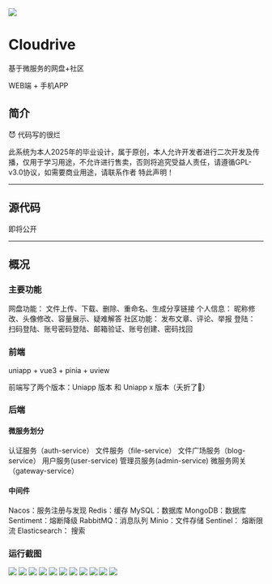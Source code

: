 ![](https://raw.githubusercontent.com/lnblxj/Cloudrive/main/assets/logo-light.png)
# Cloudrive

基于微服务的网盘+社区

WEB端 + 手机APP
## 简介

😈 代码写的很烂

此系统为本人2025年的毕业设计，属于原创，本人允许开发者进行二次开发及传播，仅用于学习用途，不允许进行售卖，否则将追究受益人责任，请遵循GPL-v3.0协议，如需要商业用途，请联系作者
特此声明！

***
## 源代码

即将公开
***

## 概况

### 主要功能

网盘功能： 文件上传、下载、删除、重命名、生成分享链接
个人信息： 昵称修改、头像修改、容量展示、疑难解答
社区功能： 发布文章、评论、举报
登陆： 扫码登陆、账号密码登陆、邮箱验证、账号创建、密码找回

### 前端

uniapp + vue3 + pinia + uview

前端写了两个版本：Uniapp 版本 和 Uniapp x 版本（夭折了🤣）

### 后端
#### 微服务划分
认证服务（auth-service）
文件服务（file-service）
文件广场服务（blog-service）
用户服务(user-service)
管理员服务(admin-service)
微服务网关（gateway-service）

#### 中间件

Nacos：服务注册与发现
Redis：缓存
MySQL：数据库
MongoDB：数据库
Sentiment：熔断降级
RabbitMQ：消息队列
Minio：文件存储
Sentinel： 熔断限流
Elasticsearch： 搜索

### 运行截图

![](https://raw.githubusercontent.com/lnblxj/Cloudrive/main/assets/screenshot1.png)
![](https://raw.githubusercontent.com/lnblxj/Cloudrive/main/assets/screenshot2.png)
![](https://raw.githubusercontent.com/lnblxj/Cloudrive/main/assets/screenshot3.png)
![](https://raw.githubusercontent.com/lnblxj/Cloudrive/main/assets/screenshot4.png)
![](https://raw.githubusercontent.com/lnblxj/Cloudrive/main/assets/screenshot5.png)
![](https://raw.githubusercontent.com/lnblxj/Cloudrive/main/assets/screenshot6.png)
![](https://raw.githubusercontent.com/lnblxj/Cloudrive/main/assets/screenshot7.png)
![](https://raw.githubusercontent.com/lnblxj/Cloudrive/main/assets/screenshot8.png)
![](https://raw.githubusercontent.com/lnblxj/Cloudrive/main/assets/screenshot9.png)
![](https://raw.githubusercontent.com/lnblxj/Cloudrive/main/assets/screenshot10.png)
![](https://raw.githubusercontent.com/lnblxj/Cloudrive/main/assets/screenshot11.png)